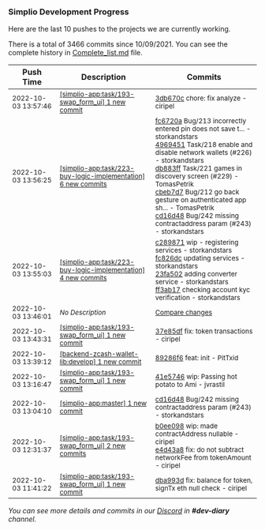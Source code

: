 
### Simplio Development Progress

Here are the last 10 pushes to the projects we are currently working.

There is a total of 3466 commits since 10/09/2021. You can see the complete history in
 [Complete_list.md](Complete_list.md) file.

| Push Time | Description | Commits |
| --- | --- | --- |
| <sub>2022-10-03 13:57:46</sub> | <sub>[[simplio-app:task/193\-swap\_form\_ui] 1 new commit](https://github.com/SimplioOfficial/simplio-app/commit/3db670cdd8eea14a5e679d54759762d0f66a43e1)</sub> | <sub>[3db670c](https://github.com/SimplioOfficial/simplio-app/commit/3db670cdd8eea14a5e679d54759762d0f66a43e1) chore: fix analyze - ciripel</sub> |
| <sub>2022-10-03 13:56:25</sub> | <sub>[[simplio-app:task/223\-buy\-logic\-implementation] 6 new commits](https://github.com/SimplioOfficial/simplio-app/compare/ff3ab171aa02...152c177b0741)</sub> | <sub>[fc6720a](https://github.com/SimplioOfficial/simplio-app/commit/fc6720a9ea8a4bb5743a8eac8343f64c804998d0) Bug/213 incorrectly entered pin does not save t... - storkandstars<br>[4969451](https://github.com/SimplioOfficial/simplio-app/commit/4969451f07d745a2f3220ec57d0d0ed8d533998a) Task/218 enable and disable network wallets (#226) - storkandstars<br>[db883ff](https://github.com/SimplioOfficial/simplio-app/commit/db883ff633bd8815e23655523bfc165310bd1914) Task/221 games in discovery screen (#229) - TomasPetrik<br>[cbeb7d7](https://github.com/SimplioOfficial/simplio-app/commit/cbeb7d75cadc4eb5f51bfd554c40a1ed2f1b0c64) Bug/212 go back gesture on authenticated app sh... - TomasPetrik<br>[cd16d48](https://github.com/SimplioOfficial/simplio-app/commit/cd16d48b07cdb0fbb810483a1573b4903a241b2d) Bug/242 missing contractaddress param (#243) - storkandstars</sub> |
| <sub>2022-10-03 13:55:03</sub> | <sub>[[simplio-app:task/223\-buy\-logic\-implementation] 4 new commits](https://github.com/SimplioOfficial/simplio-app/compare/92f0c35e5826...ff3ab171aa02)</sub> | <sub>[c289871](https://github.com/SimplioOfficial/simplio-app/commit/c289871be2f470d2246e06d249122cb29f236175) wip - registering services - storkandstars<br>[fc826dc](https://github.com/SimplioOfficial/simplio-app/commit/fc826dcb19f8c3d64ee91c6ad9649be3f80c51bc) updating services - storkandstars<br>[23fa502](https://github.com/SimplioOfficial/simplio-app/commit/23fa50250595cfb5b8cad929b7f8c175aa1a5d87) adding converter service - storkandstars<br>[ff3ab17](https://github.com/SimplioOfficial/simplio-app/commit/ff3ab171aa02d213e51a337e98e1eaa51e3db158) checking account kyc verification - storkandstars</sub> |
| <sub>2022-10-03 13:46:01</sub> | <sub>_No Description_</sub> | <sub>[Compare changes](https://github.com/SimplioOfficial/simplio-app/compare/37e85df881f2...0a3a70451973)</sub> |
| <sub>2022-10-03 13:43:31</sub> | <sub>[[simplio-app:task/193\-swap\_form\_ui] 1 new commit](https://github.com/SimplioOfficial/simplio-app/commit/37e85df881f2d56f8b986c5fb9cbf200add2bba1)</sub> | <sub>[37e85df](https://github.com/SimplioOfficial/simplio-app/commit/37e85df881f2d56f8b986c5fb9cbf200add2bba1) fix: token transactions - ciripel</sub> |
| <sub>2022-10-03 13:39:12</sub> | <sub>[[backend-zcash-wallet-lib:develop] 1 new commit](https://github.com/SimplioOfficial/backend-zcash-wallet-lib/commit/89286f6a346bc2d9b76e3ef90f12d7122b19c9d2)</sub> | <sub>[89286f6](https://github.com/SimplioOfficial/backend-zcash-wallet-lib/commit/89286f6a346bc2d9b76e3ef90f12d7122b19c9d2) feat: init - PitTxid</sub> |
| <sub>2022-10-03 13:16:47</sub> | <sub>[[simplio-app:task/193\-swap\_form\_ui] 1 new commit](https://github.com/SimplioOfficial/simplio-app/commit/41e57463f12c1878e1273d89b00c95a931aef338)</sub> | <sub>[41e5746](https://github.com/SimplioOfficial/simplio-app/commit/41e57463f12c1878e1273d89b00c95a931aef338) wip: Passing hot potato to Ami - jvrastil</sub> |
| <sub>2022-10-03 13:04:10</sub> | <sub>[[simplio-app:master] 1 new commit](https://github.com/SimplioOfficial/simplio-app/commit/cd16d48b07cdb0fbb810483a1573b4903a241b2d)</sub> | <sub>[cd16d48](https://github.com/SimplioOfficial/simplio-app/commit/cd16d48b07cdb0fbb810483a1573b4903a241b2d) Bug/242 missing contractaddress param (#243) - storkandstars</sub> |
| <sub>2022-10-03 12:31:37</sub> | <sub>[[simplio-app:task/193\-swap\_form\_ui] 2 new commits](https://github.com/SimplioOfficial/simplio-app/compare/dba993debb83...e4d43a8d7968)</sub> | <sub>[b0ee098](https://github.com/SimplioOfficial/simplio-app/commit/b0ee098b38a3cabbca312f2fb194e64f9c346422) wip: made contractAddress nullable - ciripel<br>[e4d43a8](https://github.com/SimplioOfficial/simplio-app/commit/e4d43a8d796833098453e2b84d8eba5068f030b6) fix: do not subtract networkFee from tokenAmount - ciripel</sub> |
| <sub>2022-10-03 11:41:22</sub> | <sub>[[simplio-app:task/193\-swap\_form\_ui] 1 new commit](https://github.com/SimplioOfficial/simplio-app/commit/dba993debb838181bf01791490843da467c4f860)</sub> | <sub>[dba993d](https://github.com/SimplioOfficial/simplio-app/commit/dba993debb838181bf01791490843da467c4f860) fix: balance for token, signTx eth null check - ciripel</sub> |

_You can see more details and commits in our [Discord](https://discord.gg/aKhjuwZmdP) in **#dev-diary** channel._
